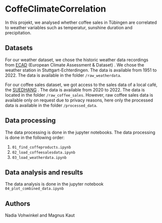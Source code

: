 # CoffeClimateCorrelation

In this projekt, we analysed whether coffee sales in Tübingen are correlated to weather variables such as temperatur, sunshine duration and precipitation.

## Datasets
For our weather dataset, we chose the historic weather data recordings from [ECAD](https://www.ecad.eu/) (European Climate Assessment & Dataset) . We chose the weather station in Stuttgart-Echterdingen. The data is available from 1951 to 2022. The data is available in the folder `/raw_weatherdata`. 

For our coffee sales dataset, we got access to the sales data of a local café, the [SUEDHANG](https://www.suedhang.org/) . The data is available from 2020 to 2022. The data is located in the folder `/raw_coffee_sales`. However, raw coffee sales data is available only on request due to privacy reasons, here only the processed data is available in the folder `/processed_data`.


## Data processing
The data processing is done in the jupyter notebooks. The data processing is done in the following order:

1. `01_find_coffeproducts.ipynb`
2. `02_load_coffeesalesdata.ipynb`
3. `03_load_weatherdata.ipynb`


## Data analysis and results
The data analysis is done in the jupyter notebook `04_plot_combined_data.ipynb`

## Authors
Nadia Vohwinkel and Magnus Kaut


